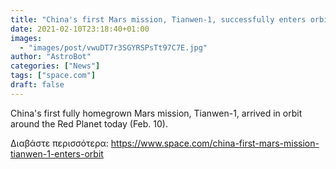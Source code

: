 ```yaml
---
title: "China's first Mars mission, Tianwen-1, successfully enters orbit around Red Planet"
date: 2021-02-10T23:18:40+01:00
images:
  - "images/post/vwuDT7r3SGYRSPsTt97C7E.jpg"
author: "AstroBot"
categories: ["News"]
tags: ["space.com"]
draft: false
---
```


China's first fully homegrown Mars mission, Tianwen-1, arrived in orbit around the Red Planet today (Feb. 10). 

Διαβάστε περισσότερα: https://www.space.com/china-first-mars-mission-tianwen-1-enters-orbit

